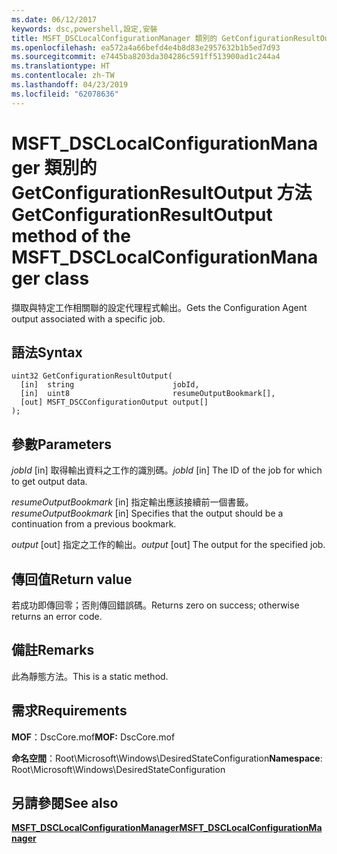 ```yaml
---
ms.date: 06/12/2017
keywords: dsc,powershell,設定,安裝
title: MSFT_DSCLocalConfigurationManager 類別的 GetConfigurationResultOutput 方法
ms.openlocfilehash: ea572a4a66befd4e4b8d83e2957632b1b5ed7d93
ms.sourcegitcommit: e7445ba8203da304286c591ff513900ad1c244a4
ms.translationtype: HT
ms.contentlocale: zh-TW
ms.lasthandoff: 04/23/2019
ms.locfileid: "62078636"
---
```

# <a name="getconfigurationresultoutput-method-of-the-msftdsclocalconfigurationmanager-class"></a><span data-ttu-id="323ed-103">MSFT_DSCLocalConfigurationManager 類別的 GetConfigurationResultOutput 方法</span><span class="sxs-lookup"><span data-stu-id="323ed-103">GetConfigurationResultOutput method of the MSFT_DSCLocalConfigurationManager class</span></span>

<span data-ttu-id="323ed-104">擷取與特定工作相關聯的設定代理程式輸出。</span><span class="sxs-lookup"><span data-stu-id="323ed-104">Gets the Configuration Agent output associated with a specific job.</span></span>

## <a name="syntax"></a><span data-ttu-id="323ed-105">語法</span><span class="sxs-lookup"><span data-stu-id="323ed-105">Syntax</span></span>

```mof
uint32 GetConfigurationResultOutput(
  [in]  string                      jobId,
  [in]  uint8                       resumeOutputBookmark[],
  [out] MSFT_DSCConfigurationOutput output[]
);
```

## <a name="parameters"></a><span data-ttu-id="323ed-106">參數</span><span class="sxs-lookup"><span data-stu-id="323ed-106">Parameters</span></span>

<span data-ttu-id="323ed-107">*jobId* \[in\] 取得輸出資料之工作的識別碼。</span><span class="sxs-lookup"><span data-stu-id="323ed-107">*jobId* \[in\] The ID of the job for which to get output data.</span></span>

<span data-ttu-id="323ed-108">*resumeOutputBookmark* \[in\] 指定輸出應該接續前一個書籤。</span><span class="sxs-lookup"><span data-stu-id="323ed-108">*resumeOutputBookmark* \[in\] Specifies that the output should be a continuation from a previous bookmark.</span></span>

<span data-ttu-id="323ed-109">*output* \[out\] 指定之工作的輸出。</span><span class="sxs-lookup"><span data-stu-id="323ed-109">*output* \[out\] The output for the specified job.</span></span>

## <a name="return-value"></a><span data-ttu-id="323ed-110">傳回值</span><span class="sxs-lookup"><span data-stu-id="323ed-110">Return value</span></span>

<span data-ttu-id="323ed-111">若成功即傳回零；否則傳回錯誤碼。</span><span class="sxs-lookup"><span data-stu-id="323ed-111">Returns zero on success; otherwise returns an error code.</span></span>

## <a name="remarks"></a><span data-ttu-id="323ed-112">備註</span><span class="sxs-lookup"><span data-stu-id="323ed-112">Remarks</span></span>

<span data-ttu-id="323ed-113">此為靜態方法。</span><span class="sxs-lookup"><span data-stu-id="323ed-113">This is a static method.</span></span>

## <a name="requirements"></a><span data-ttu-id="323ed-114">需求</span><span class="sxs-lookup"><span data-stu-id="323ed-114">Requirements</span></span>

<span data-ttu-id="323ed-115">**MOF**：DscCore.mof</span><span class="sxs-lookup"><span data-stu-id="323ed-115">**MOF:** DscCore.mof</span></span>

<span data-ttu-id="323ed-116">**命名空間**：Root\Microsoft\Windows\DesiredStateConfiguration</span><span class="sxs-lookup"><span data-stu-id="323ed-116">**Namespace**: Root\Microsoft\Windows\DesiredStateConfiguration</span></span>

## <a name="see-also"></a><span data-ttu-id="323ed-117">另請參閱</span><span class="sxs-lookup"><span data-stu-id="323ed-117">See also</span></span>

[<span data-ttu-id="323ed-118">**MSFT_DSCLocalConfigurationManager**</span><span class="sxs-lookup"><span data-stu-id="323ed-118">**MSFT_DSCLocalConfigurationManager**</span></span>](msft-dsclocalconfigurationmanager.md)